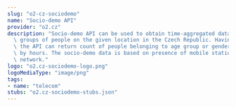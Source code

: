 ```yaml
---
slug: "o2-cz-sociodemo"
name: "Socio-demo API"
provider: "o2.cz"
description: "Socio-demo API can be used to obtain time-aggregated data representing\
  \ groups of people on the given location in the Czech Republic. Having a location,\
  \ the API can return count of people belonging to age group or gender aggregated\
  \ by hours. The socio-demo data is based on presence of mobile stations in O2 mobile\
  \ network."
logo: "o2.cz-sociodemo-logo.png"
logoMediaType: "image/png"
tags:
- name: "telecom"
stubs: "o2.cz-sociodemo-stubs.json"
---
```

